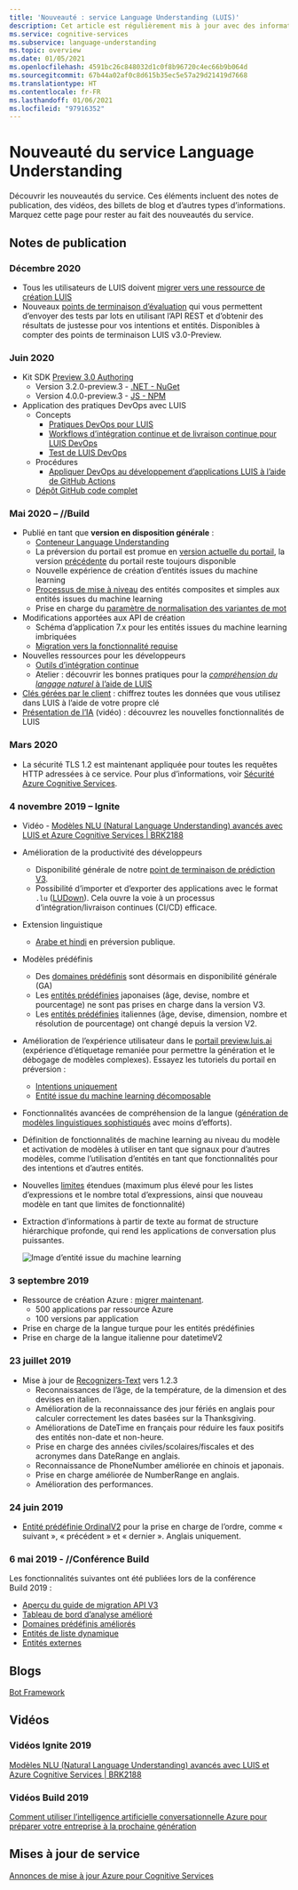 ```yaml
---
title: 'Nouveauté : service Language Understanding (LUIS)'
description: Cet article est régulièrement mis à jour avec des informations nouvelles sur l’API Language Understanding Azure Cognitive Services.
ms.service: cognitive-services
ms.subservice: language-understanding
ms.topic: overview
ms.date: 01/05/2021
ms.openlocfilehash: 4591bc26c848032d1c0f8b96720c4ec66b9b064d
ms.sourcegitcommit: 67b44a02af0c8d615b35ec5e57a29d21419d7668
ms.translationtype: HT
ms.contentlocale: fr-FR
ms.lasthandoff: 01/06/2021
ms.locfileid: "97916352"
---
```

# <a name="whats-new-in-language-understanding"></a>Nouveauté du service Language Understanding

Découvrir les nouveautés du service. Ces éléments incluent des notes de publication, des vidéos, des billets de blog et d’autres types d’informations. Marquez cette page pour rester au fait des nouveautés du service.

## <a name="release-notes"></a>Notes de publication

### <a name="december-2020"></a>Décembre 2020

* Tous les utilisateurs de LUIS doivent [migrer vers une ressource de création LUIS](luis-migration-authoring.md)
* Nouveaux [points de terminaison d’évaluation](luis-how-to-batch-test.md#batch-testing-using-the-rest-api) qui vous permettent d’envoyer des tests par lots en utilisant l’API REST et d’obtenir des résultats de justesse pour vos intentions et entités. Disponibles à compter des points de terminaison LUIS v3.0-Preview.

### <a name="june-2020"></a>Juin 2020

* Kit SDK [Preview 3.0 Authoring](luis-migration-authoring-entities.md)
    * Version 3.2.0-preview.3 - [.NET - NuGet](https://www.nuget.org/packages/Microsoft.Azure.CognitiveServices.Language.LUIS.Authoring/)
    * Version 4.0.0-preview.3 - [JS - NPM](https://www.npmjs.com/package/@azure/cognitiveservices-luis-authoring)
* Application des pratiques DevOps avec LUIS
    * Concepts
        * [Pratiques DevOps pour LUIS](luis-concept-devops-sourcecontrol.md)
        * [Workflows d’intégration continue et de livraison continue pour LUIS DevOps](luis-concept-devops-automation.md)
        * [Test de LUIS DevOps](luis-concept-devops-testing.md)
    * Procédures
        * [Appliquer DevOps au développement d’applications LUIS à l’aide de GitHub Actions](luis-how-to-devops-with-github.md)
    * [Dépôt GitHub code complet](https://github.com/Azure-Samples/LUIS-DevOps-Template)

### <a name="may-2020---build"></a>Mai 2020 – //Build

* Publié en tant que **version en disposition générale** :
    * [Conteneur Language Understanding](luis-container-howto.md)
    * La préversion du portail est promue en [version actuelle du portail](https://www.luis.ai), la version [précédente](https://previous.luis.ai) du portail reste toujours disponible
    * Nouvelle expérience de création d’entités issues du machine learning
    * [Processus de mise à niveau](migrate-from-composite-entity.md) des entités composites et simples aux entités issues du machine learning
    * Prise en charge du [paramètre de normalisation des variantes de mot](how-to-application-settings-portal.md)
* Modifications apportées aux API de création
    * Schéma d’application 7.x pour les entités issues du machine learning imbriquées
    * [Migration vers la fonctionnalité requise](luis-migration-authoring-entities.md#api-change-constraint-replaced-with-required-feature)
* Nouvelles ressources pour les développeurs
    * [Outils d’intégration continue](developer-reference-resource.md#continuous-integration-tools)
    * Atelier : découvrir les bonnes pratiques pour la [_compréhension du langage naturel_ à l’aide de LUIS](developer-reference-resource.md#workshops)
* [Clés gérées par le client](luis-encryption-of-data-at-rest.md) : chiffrez toutes les données que vous utilisez dans LUIS à l’aide de votre propre clé
* [Présentation de l’IA](https://channel9.msdn.com/Shows/AI-Show/New-Features-in-Language-Understanding) (vidéo) : découvrez les nouvelles fonctionnalités de LUIS



### <a name="march-2020"></a>Mars 2020

* La sécurité TLS 1.2 est maintenant appliquée pour toutes les requêtes HTTP adressées à ce service. Pour plus d’informations, voir [Sécurité Azure Cognitive Services](../cognitive-services-security.md).

### <a name="november-4-2019---ignite"></a>4 novembre 2019 – Ignite

* Vidéo - [Modèles NLU (Natural Language Understanding) avancés avec LUIS et Azure Cognitive Services | BRK2188](https://www.youtube.com/watch?v=JdJEV2jV0_Y)

* Amélioration de la productivité des développeurs
    * Disponibilité générale de notre [point de terminaison de prédiction V3](luis-migration-api-v3.md).
    * Possibilité d’importer et d’exporter des applications avec le format `.lu` ([LUDown](https://github.com/microsoft/botbuilder-tools/tree/master/packages/Ludown)). Cela ouvre la voie à un processus d’intégration/livraison continues (CI/CD) efficace.
* Extension linguistique
    * [Arabe et hindi](luis-language-support.md) en préversion publique.
* Modèles prédéfinis
    * Des [domaines prédéfinis](luis-reference-prebuilt-domains.md) sont désormais en disponibilité générale (GA)
    * Les [entités prédéfinies](luis-reference-prebuilt-entities.md#japanese-entity-support) japonaises (âge, devise, nombre et pourcentage) ne sont pas prises en charge dans la version V3.
    * Les [entités prédéfinies](luis-reference-prebuilt-entities.md#italian-entity-support) italiennes (âge, devise, dimension, nombre et résolution de pourcentage) ont changé depuis la version V2.
* Amélioration de l’expérience utilisateur dans le [portail preview.luis.ai](https://preview.luis.ai) (expérience d’étiquetage remaniée pour permettre la génération et le débogage de modèles complexes). Essayez les tutoriels du portail en préversion :
    * [Intentions uniquement](tutorial-intents-only.md)
    * [Entité issue du machine learning décomposable](tutorial-machine-learned-entity.md)
* Fonctionnalités avancées de compréhension de la langue ([génération de modèles linguistiques sophistiqués](luis-concept-entity-types.md) avec moins d’efforts).
* Définition de fonctionnalités de machine learning au niveau du modèle et activation de modèles à utiliser en tant que signaux pour d’autres modèles, comme l’utilisation d’entités en tant que fonctionnalités pour des intentions et d’autres entités.
* Nouvelles [limites](luis-limits.md) étendues (maximum plus élevé pour les listes d’expressions et le nombre total d’expressions, ainsi que nouveau modèle en tant que limites de fonctionnalité)
* Extraction d’informations à partir de texte au format de structure hiérarchique profonde, qui rend les applications de conversation plus puissantes.

    ![Image d’entité issue du machine learning](./media/whats-new/deep-entity-extraction-example.png)

### <a name="september-3-2019"></a>3 septembre 2019

* Ressource de création Azure : [migrer maintenant](luis-migration-authoring.md).
    * 500 applications par ressource Azure
    * 100 versions par application
* Prise en charge de la langue turque pour les entités prédéfinies
* Prise en charge de la langue italienne pour datetimeV2

### <a name="july-23-2019"></a>23 juillet 2019

* Mise à jour de [Recognizers-Text](https://github.com/microsoft/Recognizers-Text/releases/tag/dotnet-v1.2.3) vers 1.2.3
    * Reconnaissances de l’âge, de la température, de la dimension et des devises en italien.
    * Amélioration de la reconnaissance des jour fériés en anglais pour calculer correctement les dates basées sur la Thanksgiving.
    * Améliorations de DateTime en français pour réduire les faux positifs des entités non-date et non-heure.
    * Prise en charge des années civiles/scolaires/fiscales et des acronymes dans DateRange en anglais.
    * Reconnaissance de PhoneNumber améliorée en chinois et japonais.
    * Prise en charge améliorée de NumberRange en anglais.
    * Amélioration des performances.

### <a name="june-24-2019"></a>24 juin 2019

* [Entité prédéfinie OrdinalV2](luis-reference-prebuilt-ordinal-v2.md) pour la prise en charge de l’ordre, comme « suivant », « précédent » et « dernier ». Anglais uniquement.

### <a name="may-6-2019---build-conference"></a>6 mai 2019 - //Conférence Build

Les fonctionnalités suivantes ont été publiées lors de la conférence Build 2019 :

* [Aperçu du guide de migration API V3](luis-migration-api-v3.md)
* [Tableau de bord d’analyse amélioré](luis-how-to-use-dashboard.md)
* [Domaines prédéfinis améliorés](luis-reference-prebuilt-domains.md)
* [Entités de liste dynamique](schema-change-prediction-runtime.md#dynamic-lists-passed-in-at-prediction-time)
* [Entités externes](schema-change-prediction-runtime.md#external-entities-passed-in-at-prediction-time)

## <a name="blogs"></a>Blogs

[Bot Framework](https://blog.botframework.com/)

## <a name="videos"></a>Vidéos

### <a name="2019-ignite-videos"></a>Vidéos Ignite 2019

[Modèles NLU (Natural Language Understanding) avancés avec LUIS et Azure Cognitive Services | BRK2188](https://www.youtube.com/watch?v=JdJEV2jV0_Y)

### <a name="2019-build-videos"></a>Vidéos Build 2019

[Comment utiliser l’intelligence artificielle conversationnelle Azure pour préparer votre entreprise à la prochaine génération](https://www.youtube.com/watch?v=_k97jd-csuk&feature=youtu.be)

## <a name="service-updates"></a>Mises à jour de service

[Annonces de mise à jour Azure pour Cognitive Services](https://azure.microsoft.com/updates/?product=cognitive-services)
